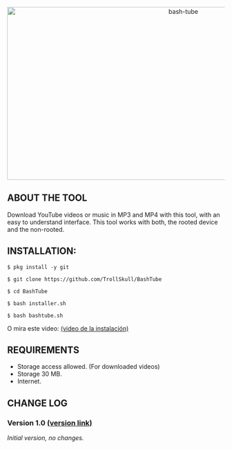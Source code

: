 <p align="center">
<a href="https://www.youtube.com/channel/UCoY5RcO9xDRKOw2oqfcDXKA"><img title="bash-tube" src="https://user-images.githubusercontent.com/64570084/110996088-b2dd5d80-837b-11eb-8b98-b89caa629f3a.jpg" width="800" height="400"></a>
</p>

## ABOUT THE TOOL
Download YouTube videos or music in MP3 and MP4 with this tool, with an easy to understand interface.
This tool works with both, the rooted device and the non-rooted.

## INSTALLATION:
```
$ pkg install -y git 

$ git clone https://github.com/TrollSkull/BashTube 

$ cd BashTube 

$ bash installer.sh 

$ bash bashtube.sh
```
O mira este video: <a href="http://github.com/TrollSkull/BashTube">(video de la instalación)</a>

## REQUIREMENTS
- Storage access allowed. (For downloaded videos)
- Storage 30 MB.
- Internet.

## CHANGE LOG

### Version 1.0 <a href="http://github.com/TrollSkull/BashTube">(version link)</a>

_Initial version, no changes._ 
